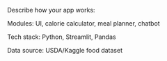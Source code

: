 Describe how your app works:

Modules: UI, calorie calculator, meal planner, chatbot

Tech stack: Python, Streamlit, Pandas

Data source: USDA/Kaggle food dataset